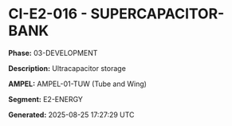 # CI-E2-016 - SUPERCAPACITOR-BANK

**Phase:** 03-DEVELOPMENT

**Description:** Ultracapacitor storage

**AMPEL:** AMPEL-01-TUW (Tube and Wing)

**Segment:** E2-ENERGY

**Generated:** 2025-08-25 17:27:29 UTC
